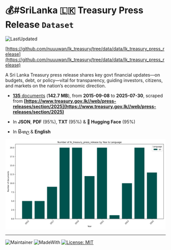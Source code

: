 # 💰#SriLanka 🇱🇰 Treasury Press Release `Dataset`

![LastUpdated](https://img.shields.io/badge/last_updated-2025--09--21_12:18:15-green)

[https://github.com/nuuuwan/lk_treasury/tree/data/data/lk_treasury_press_release](https://github.com/nuuuwan/lk_treasury/tree/data/data/lk_treasury_press_release)

A Sri Lanka Treasury press release shares key govt financial updates—on budgets, debt, or policy—vital for transparency, guiding investors, citizens, and markets on the nation’s economic direction.

- [**135** documents](https://github.com/nuuuwan/lk_treasury/tree/data/data/lk_treasury_press_release) (**142.7 MB**), from **2015-09-08** to **2025-07-30**, scraped from **[https://www.treasury.gov.lk//web/press-releases/section/2025](https://www.treasury.gov.lk//web/press-releases/section/2025)**

- In **JSON**, **PDF** (95%), **TXT** (95%) & **🤗 Hugging Face** (95%)

- In **සිංහල** & **English**

![Chart](https://raw.githubusercontent.com/nuuuwan/lk_treasury/refs/heads/data/data/lk_treasury_press_release/docs_by_year_and_lang.png)


---

![Maintainer](https://img.shields.io/badge/maintainer-nuuuwan-red)
![MadeWith](https://img.shields.io/badge/made_with-python-blue)
[![License: MIT](https://img.shields.io/badge/License-MIT-yellow.svg)](https://opensource.org/licenses/MIT)
